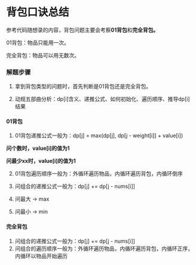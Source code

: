 # 背包口诀总结

参考代码随想录的内容，背包问题主要会考察**01背包**和**完全背包。**

01背包：物品只能用一次。

完全背包：物品可以用无数次。

### 解题步骤

1. 拿到背包类型的问题时，首先判断是01背包还是完全背包。

2. 动规五部曲分析：dp[i]含义、递推公式、如何初始化、遍历顺序、推导dp[i]结果

#### 01背包

1. 01背包递推公式一般为：dp[j] = max(dp[j], dp[j - weight[i]] + value[i])

**问个数时，value[i]的值为1**

**问最少xx时，value[i]的值为1**

2. 01背包遍历顺序一般为：外循环遍历物品，内循环遍历背包，内循环倒序

3. 问组合的递推公式一般为：dp[j] += dp[j - nums[i]]

4. 问最大 -> max

5. 问最小 -> min

#### 完全背包

1. 问组合的递推公式一般为：dp[j] += dp[j - nums[i]]
2. 问组合的遍历顺序一般为：外循环遍历物品，内循环遍历背包，内循环正序，内循环以物品开始遍历
